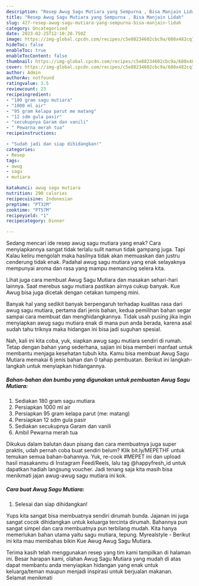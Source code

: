 ```yaml
---
description: "Resep Awug Sagu Mutiara yang Sempurna , Bisa Manjain Lidah"
title: "Resep Awug Sagu Mutiara yang Sempurna , Bisa Manjain Lidah"
slug: 427-resep-awug-sagu-mutiara-yang-sempurna-bisa-manjain-lidah
category: Uncategorized
date: 2023-02-25T12:10:20.750Z
image: https://img-global.cpcdn.com/recipes/c5e88234602cbc9a/680x482cq70/awug-sagu-mutiara-foto-resep-utama.jpg
hideToc: false
enableToc: true
enableTocContent: false
thumbnail: https://img-global.cpcdn.com/recipes/c5e88234602cbc9a/680x482cq70/awug-sagu-mutiara-foto-resep-utama.jpg
cover: https://img-global.cpcdn.com/recipes/c5e88234602cbc9a/680x482cq70/awug-sagu-mutiara-foto-resep-utama.jpg
author: Admin
authorAv: notfound
ratingvalue: 3.5
reviewcount: 23
recipeingredient:
- "180 gram sagu mutiara"
- "1000 ml air"
- "95 gram kelapa parut me matang"
- "12 sdm gula pasir"
- "secukupnya Garam dan vanili"
- " Pewarna merah tua"
recipeinstructions:

- "Sudah jadi dan siap dihidangkan!"
categories:
- Resep
tags:
- awug
- sagu
- mutiara

katakunci: awug sagu mutiara 
nutrition: 290 calories
recipecuisine: Indonesian
preptime: "PT32M"
cooktime: "PT57M"
recipeyield: "1"
recipecategory: Dinner

---
```



Sedang mencari ide resep awug sagu mutiara yang enak? Cara menyiapkannya sangat tidak terlalu sulit namun tidak gampang juga. Tapi Kalau keliru mengolah maka hasilnya tidak akan memuaskan dan justru cenderung tidak enak. Padahal awug sagu mutiara yang enak selayaknya mempunyai aroma dan rasa yang mampu memancing selera kita.


Lihat juga cara membuat Awug Sagu Mutiara dan masakan sehari-hari lainnya. Saat merebus sagu mutiara pastikan airnya cukup banyak. Kue Awug bisa juga dicetak dengan cetakan tumpeng mini.

Banyak hal yang sedikit banyak berpengaruh terhadap kualitas rasa dari awug sagu mutiara, pertama dari jenis bahan, kedua pemilihan bahan segar sampai cara membuat dan menghidangkannya. Tidak usah pusing jika ingin menyiapkan awug sagu mutiara enak di mana pun anda berada, karena asal sudah tahu triknya maka hidangan ini bisa jadi suguhan spesial.


Nah, kali ini kita coba, yuk, siapkan awug sagu mutiara sendiri di rumah. Tetap dengan bahan yang sederhana, sajian ini bisa memberi manfaat untuk membantu menjaga kesehatan tubuh kita. Kamu bisa membuat Awug Sagu Mutiara memakai 6 jenis bahan dan 0 tahap pembuatan. Berikut ini langkah-langkah untuk menyiapkan hidangannya.

<!--inarticleads1-->

##### Bahan-bahan dan bumbu yang digunakan untuk pembuatan Awug Sagu Mutiara:

1. Sediakan 180 gram sagu mutiara
1. Persiapkan 1000 ml air
1. Persiapkan 95 gram kelapa parut (me: matang)
1. Persiapkan 12 sdm gula pasir
1. Sediakan secukupnya Garam dan vanili
1. Ambil  Pewarna merah tua


Dikukus dalam balutan daun pisang dan cara membuatnya juga super praktis, udah pernah coba buat sendiri belum? Klik bit.ly/MEPETHF untuk temukan semua bahan-bahannya. Yuk, re-cook #MEPET ini dan upload hasil masakanmu di Instagram Feed/Reels, lalu tag @happyfresh_id untuk dapatkan hadiah langsung voucher. Jadi tenang saja kita masih bisa menikmati jajan awug-awug sagu mutiara ini kok. 

<!--inarticleads2-->

##### Cara buat Awug Sagu Mutiara:


1. Selesai dan siap dihidangkan!

Yups kita sangat bisa membuatnya sendiri dirumah bunda. Jajanan ini juga sangat cocok dihidangkan untuk keluarga tercinta dirumah. Bahannya pun sangat simpel dan cara membuatnya pun terbilang mudah. Kita hanya memerlukan bahan utama yaitu sagu mutiara, tepung. Myrealstyle - Berikut ini kita mau membahas bikin Kue Awug Awug Sagu Mutiara. 

Terima kasih telah menggunakan resep yang tim kami tampilkan di halaman ini. Besar harapan kami, olahan Awug Sagu Mutiara yang mudah di atas dapat membantu anda menyiapkan hidangan yang enak untuk keluarga/teman maupun menjadi inspirasi untuk berjualan makanan. Selamat menikmati

